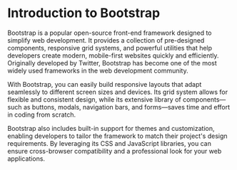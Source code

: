 # Introduction to Bootstrap

Bootstrap is a popular open-source front-end framework designed to simplify web development. It provides a collection of pre-designed components, responsive grid systems, and powerful utilities that help developers create modern, mobile-first websites quickly and efficiently. Originally developed by Twitter, Bootstrap has become one of the most widely used frameworks in the web development community.

With Bootstrap, you can easily build responsive layouts that adapt seamlessly to different screen sizes and devices. Its grid system allows for flexible and consistent design, while its extensive library of components—such as buttons, modals, navigation bars, and forms—saves time and effort in coding from scratch.

Bootstrap also includes built-in support for themes and customization, enabling developers to tailor the framework to match their project's design requirements. By leveraging its CSS and JavaScript libraries, you can ensure cross-browser compatibility and a professional look for your web applications.
